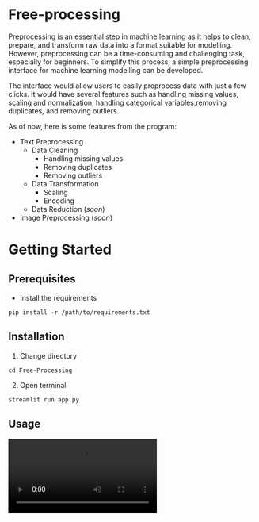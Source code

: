 # Free-processing
Preprocessing is an essential step in machine learning as it helps to clean, prepare, and transform raw data into a format suitable for modelling. However, preprocessing can be a time-consuming and challenging task, especially for beginners. To simplify this process, a simple preprocessing interface for machine learning modelling can be developed.

The interface would allow users to easily preprocess data with just a few clicks. It would have several features such as handling missing values, scaling and normalization, handling categorical variables,removing duplicates, and removing outliers.

As of now, here is some features from the program:
- Text Preprocessing
  - Data Cleaning
    - Handling missing values
    - Removing duplicates
    - Removing outliers
  - Data Transformation
    - Scaling
    - Encoding
  - Data Reduction (*soon*)
- Image Preprocessing (*soon*)

# Getting Started

## Prerequisites
- Install the requirements
```
pip install -r /path/to/requirements.txt
```

## Installation
1. Change directory
```
cd Free-Processing
```
2. Open terminal
```
streamlit run app.py
```

## Usage
![Alt Text](https://github.com/alexanderjanuar/Free-Processing/blob/main/demo.mp4)


